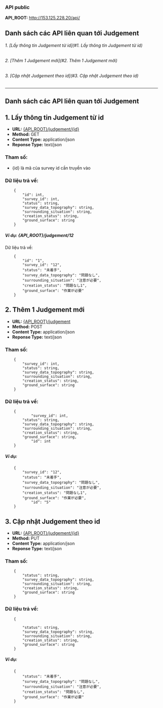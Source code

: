 ### API public

**API_ROOT:** http://153.125.228.20/api/

## Danh sách các API liên quan tới Judgement
###### 1. [Lấy thông tin Judgement từ id](#1. Lấy thông tin Judgement từ id)
###### 2. [Thêm 1 Judgement mới](#2. Thêm 1 Judgement mới)
###### 3. [Cập nhật Judgement theo id](#3. Cập nhật Judgement theo id)


**********************************

## Danh sách các API liên quan tới Judgement


## <a name="1"></a>1. Lấy thông tin Judgement từ id
* **URL:** [{API_ROOT}/judgement/{id}](#)
* **Method:** GET
* **Content Type:** application/json
* **Reponse Type:** text/json

### Tham số:
* {id} là mã của survey id cần truyền vào

### Dữ liệu trả về:
```
	{
		"id": int,
		"survey_id": int,
		"status": string,
		"survey_data_topography": string,
		"surrounding_situation": string,
		"creation_status": string,
		"ground_surface": string
	}
```

##### Ví dụ: {API_ROOT}/judgement/12
Dữ liệu trả về:
```
	{
		"id": "1",
		"survey_id": "12",
		"status": "未着手",
		"survey_data_topography": "問題なし",
		"surrounding_situation": "注意が必要",
		"creation_status": "問題なし1",
		"ground_surface": "作業が必要"
	}
```



## <a name="2"></a>2. Thêm 1 Judgement mới
* **URL:** [{API_ROOT}/judgement](#)
* **Method:** POST
* **Content Type:** application/json
* **Reponse Type:** text/json

### Tham số:

```
	{
		"survey_id": int,
		"status": string,
		"survey_data_topography": string,
		"surrounding_situation": string,
		"creation_status": string,
		"ground_surface": string
	}
```

### Dữ liệu trả về:
```
	{
	        "survey_id": int,
		"status": string,
		"survey_data_topography": string,
		"surrounding_situation": string,
		"creation_status": string,
		"ground_surface": string,
	        "id": int
	}
```

##### Ví dụ: 
```
	{
		"survey_id": "12",
		"status": "未着手",
		"survey_data_topography": "問題なし",
		"surrounding_situation": "注意が必要",
		"creation_status": "問題なし1",
		"ground_surface": "作業が必要",
	        "id": "5"
	}
```

## <a name="3"></a>3. Cập nhật Judgement theo id
* **URL:** [{API_ROOT}/judgement/{id}](#)
* **Method:** PUT
* **Content Type:** application/json
* **Reponse Type:** text/json

### Tham số:

```
	{
		"status": string,
		"survey_data_topography": string,
		"surrounding_situation": string,
		"creation_status": string,
		"ground_surface": string
	}
```

### Dữ liệu trả về:
```
	{
		
		"status": string,
		"survey_data_topography": string,
		"surrounding_situation": string,
		"creation_status": string,
		"ground_surface": string
	}
```

##### Ví dụ: 
```
	{
		"status": "未着手",
		"survey_data_topography": "問題なし",
		"surrounding_situation": "注意が必要",
		"creation_status": "問題なし",
		"ground_surface": "作業が必要"
	}
```
